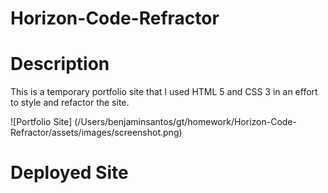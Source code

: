 # Horizon-Code-Refractor

# Description
This is a temporary portfolio site that I used HTML 5 and CSS 3 in an effort to style and refactor the site.

![Portfolio Site]
(/Users/benjaminsantos/gt/homework/Horizon-Code-Refractor/assets/images/screenshot.png)


# Deployed Site
